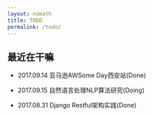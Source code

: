 ```yaml
---
layout: nomath
title: TODO
permalink: /todo/
---
```



## 最近在干嘛 #

- 2017.09.14 亚马逊AWSome Day西安站(Done)

- 2017.09.15 自然语言处理NLP算法研究(Doing)

- 2017.08.31 Django Restful架构实践(Done)

